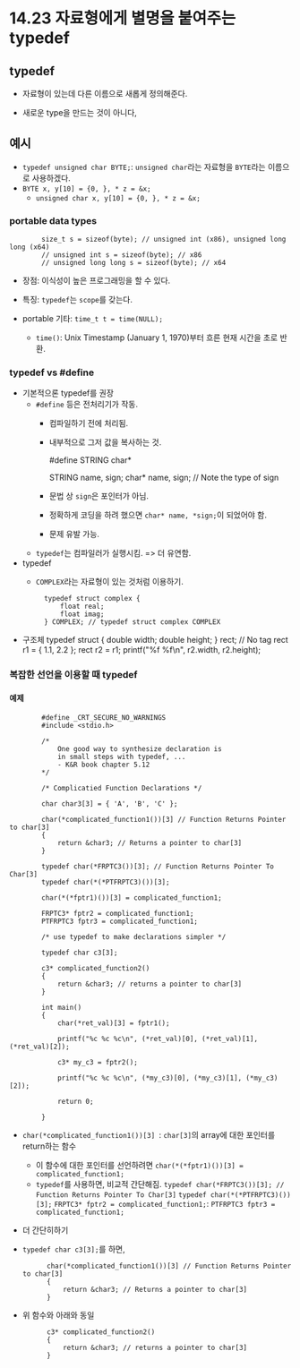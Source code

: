 # 14.23 자료형에게 별명을 붙여주는 typedef
## typedef
* 자료형이 있는데 다른 이름으로 새롭게 정의해준다.
- 새로운 type을 만드는 것이 아니다,
 
## 예시
* `typedef unsigned char BYTE;`: `unsigned char`라는 자료형을 `BYTE`라는 이름으로 사용하겠다.
* `BYTE x, y[10] = {0, }, * z = &x;`
    - `unsigned char x, y[10] = {0, }, * z = &x;`
    
### portable data types
            size_t s = sizeof(byte); // unsigned int (x86), unsigned long long (x64)
            // unsigned int s = sizeof(byte); // x86
            // unsigned long long s = sizeof(byte); // x64

* 장점: 이식성이 높은 프로그래밍을 할 수 있다.
* 특징: `typedef`는 `scope`를 갖는다.

* portable 기타: `time_t t = time(NULL);` 
    - `time()`: Unix Timestamp (January 1, 1970)부터 흐른 현재 시간을 초로 반환.

### typedef vs #define
* 기본적으론 typedef를 권장
    - `#define` 등은 전처리기가 작동. 
        - 컴파일하기 전에 처리됨.
        - 내부적으로 그저 값을 복사하는 것.

            #define STRING char*

            STRING name, sign;
            char* name, sign; // Note the type of sign
        
        - 문법 상 `sign`은 포인터가 아님.
        - 정확하게 코딩을 하려 했으면 `char* name, *sign;`이 되었어야 함.
        - 문제 유발 가능.
    - `typedef`는 컴파일러가 실행시킴. => 더 유연함.
* typedef
    - `COMPLEX`라는 자료형이 있는 것처럼 이용하기.

            typedef struct complex {
                float real;
                float imag;
            } COMPLEX; // typedef struct complex COMPLEX
* 구조체
            typedef struct { double width; double height; } rect; // No tag
            rect r1 = { 1.1, 2.2 };
            rect r2 = r1;
            printf("%f %f\n", r2.width, r2.height);

### 복잡한 선언을 이용할 때 typedef
#### 예제

            #define _CRT_SECURE_NO_WARNINGS
            #include <stdio.h>

            /*
                One good way to synthesize declaration is
                in small steps with typedef, ...
                - K&R book chapter 5.12
            */

            /* Complicatied Function Declarations */

            char char3[3] = { 'A', 'B', 'C' };

            char(*complicated_function1())[3] // Function Returns Pointer to char[3]
            {
                return &char3; // Returns a pointer to char[3]
            }

            typedef char(*FRPTC3())[3]; // Function Returns Pointer To Char[3]
            typedef char(*(*PTFRPTC3)())[3];

            char(*(*fptr1)())[3] = complicated_function1;

            FRPTC3* fptr2 = complicated_function1;
            PTFRPTC3 fptr3 = complicated_function1;

            /* use typedef to make declarations simpler */

            typedef char c3[3];

            c3* complicated_function2()
            {
                return &char3; // returns a pointer to char[3]
            }

            int main()
            {
                char(*ret_val)[3] = fptr1();

                printf("%c %c %c\n", (*ret_val)[0], (*ret_val)[1], (*ret_val)[2]);

                c3* my_c3 = fptr2();

                printf("%c %c %c\n", (*my_c3)[0], (*my_c3)[1], (*my_c3)[2]);

                return 0;

            }

* `char(*complicated_function1())[3] `:  `char[3]`의 array에 대한 포인터를 return하는 함수
    * 이 함수에 대한 포인터를 선언하려면 `char(*(*fptr1)())[3] = complicated_function1;`
    * `typedef`를 사용하면, 비교적 간단해짐.
            `typedef char(*FRPTC3())[3]; // Function Returns Pointer To Char[3]`
            `typedef char(*(*PTFRPTC3)())[3];`
            `FRPTC3* fptr2 = complicated_function1;`: 
            `PTFRPTC3 fptr3 = complicated_function1;`

* 더 간단히하기
* `typedef char c3[3];`를 하면,

            char(*complicated_function1())[3] // Function Returns Pointer to char[3]
            {
                return &char3; // Returns a pointer to char[3]
            }
* 위 함수와 아래와 동일

            c3* complicated_function2()
            {
                return &char3; // returns a pointer to char[3]
            }
